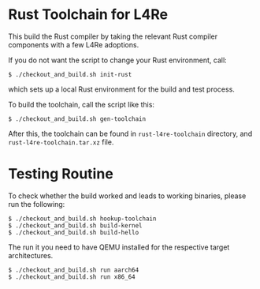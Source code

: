 Rust Toolchain for L4Re
=======================

This build the Rust compiler by taking the relevant Rust compiler components
with a few L4Re adoptions.

If you do not want the script to change your Rust environment, call:

    $ ./checkout_and_build.sh init-rust

which sets up a local Rust environment for the build and test process.

To build the toolchain, call the script like this:

    $ ./checkout_and_build.sh gen-toolchain

After this, the toolchain can be found in ``rust-l4re-toolchain`` directory,
and ``rust-l4re-toolchain.tar.xz`` file.


Testing Routine
===============

To check whether the build worked and leads to working binaries, please run
the following:

    $ ./checkout_and_build.sh hookup-toolchain
    $ ./checkout_and_build.sh build-kernel
    $ ./checkout_and_build.sh build-hello

The run it you need to have QEMU installed for the respective target
architectures.

    $ ./checkout_and_build.sh run aarch64
    $ ./checkout_and_build.sh run x86_64

